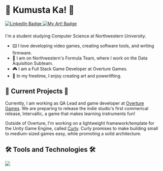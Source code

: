 # 👋 Kumusta Ka! 👋
<div id="badges">
  <a href="https://www.linkedin.com/in/evan-bertis-sample-1987901bb/">
    <img src="https://img.shields.io/badge/LinkedIn-blue?style=for-the-badge&logo=linkedin&logoColor=white" alt="LinkedIn Badge"/>
  </a>
  <a href="https://www.behance.net/evanbertis-?tracking_source=search_users%7Cevan%20bertis-sample">
    <img src="https://img.shields.io/badge/Behance-blue?style=for-the-badge&logo=behance&logoColor=white" alt="My Art! Badge"/>
  </a>
</div>

###

I'm a student studying Computer Science at Northwestern University.
* ⌨️ I love developing video games, creating software tools, and writing firmware.
* 🚗 I am on Northwestern's Formula Team, where I work on the Data Aquisition Subteam.
* 🎮 I am a Full Stack Game Developer at Overture Games.
* 🎨 In my freetime, I enjoy creating art and powerlifting.


## 🚧 Current Projects 🚧

Currently, I am working as QA Lead and game developer at [Overture Games](https://www.overture.games/). We are preparing to release the indie studio's first commerical release, Intervallic, a game that makes learning instruments fun!

Outside of Overture, I'm working on a lightweight framework/template for the Unity Game Engine, called [Curly](https://github.com/Evan-Bertis-Sample/Curly). Curly promises to make building small to medium-sized games easy, while promoting a solid architecture. 

## 🛠️ Tools and Technologies 🛠️

<a href="https://skillicons.dev">
    <img src="https://skillicons.dev/icons?i=cs,unity,cpp,cmake,arduino,matlab,python,blender,illustrator,photoshop,html,css,js,vue,latex&theme=dark" />
</a>

<!---
---
### 🔥 My Stats 🔥
[![GitHub Streak](http://github-readme-streak-stats.herokuapp.com?user=Evan-Bertis-Sample&theme=dark)](https://git.io/streak-stats)
<br/><br/>
[![Top Langs](https://github-readme-stats-git-masterrstaa-rickstaa.vercel.app/api/top-langs/?username=Evan-Bertis-Sample&layout=compact&theme=dark)](https://github.com/anuraghazra/github-readme-stats)
-->
